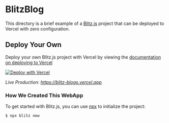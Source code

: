 # BlitzBlog

This directory is a brief example of a [Blitz.js](https://blitzjs.com/) project that can be deployed to Vercel with zero configuration.

## Deploy Your Own

Deploy your own Blitz.js project with Vercel by viewing the [documentation on deploying to Vercel](https://blitzjs.com/docs/deploy-vercel)

[![Deploy with Vercel](https://vercel.com/button)](https://vercel.com/new/clone?repository-url=https://github.com/vercel/vercel/tree/main/examples/blitzjs&template=blitzjs)

_Live Production: https://blitz-blogs.vercel.app_

### How We Created This WebApp

To get started with Blitz.js, you can use [npx](https://www.npmjs.com/package/npx) to initialize the project:

```shell
$ npx blitz new
```
